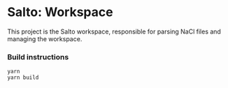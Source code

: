 # Salto: Workspace

This project is the Salto workspace, responsible for parsing NaCl files and managing the workspace.

### Build instructions

```
yarn
yarn build
```
